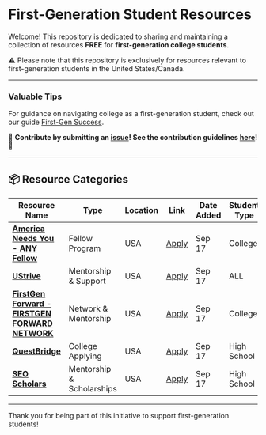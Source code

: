 # First-Generation Student Resources

Welcome! This repository is dedicated to sharing and maintaining a collection of resources **FREE** for **first-generation college students**. 

:warning: Please note that this repository is exclusively for resources relevant to first-generation students in the United States/Canada.

---

### Valuable Tips
For guidance on navigating college as a first-generation student, check out our guide [First-Gen Success](link-to-guide).

🙏 **Contribute by submitting an [issue](link-to-issues)! See the contribution guidelines [here](./CONTRIBUTING.md)!** 🙏

---

## 📦 Resource Categories

| **Resource Name** | **Type** | **Location** | **Link** | **Date Added** | **Student Type** |
| ------------------ | -------- | ------------ | -------- | --------------- | --------------- |
| **[America Needs You - ANY Fellow](https://americaneedsyou.org/)** | Fellow Program | USA | [Apply](https://americaneedsyou.org/fellows-program/) | Sep 17 | College |
| **[UStrive](https://www.ustrive.com/)** | Mentorship & Support | USA | [Apply](https://app.ustrive.com/login/) | Sep 17 | ALL |
| **[FirstGen Forward - FIRSTGEN FORWARD NETWORK](https://firstgen.naspa.org/)** | Network & Mentorship | USA | [Apply](https://firstgen.naspa.org/programs-and-services/first-scholars-network/firstgen-forward-network/) | Sep 17 | College |
| **[QuestBridge](https://www.questbridge.org/)** | College Applying | USA | [Apply](https://apply.questbridge.org/portal/apply/) | Sep 17 | High School |
| **[SEO Scholars](https://www.seo-usa.org/scholars/)** | Mentorship & Scholarships | USA | [Apply](https://www.seo-usa.org/scholars/program/) | Sep 17 | High School |
---


Thank you for being part of this initiative to support first-generation students!

